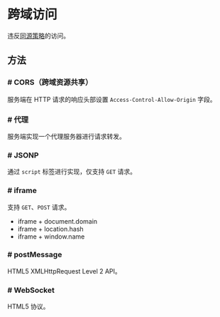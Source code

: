 # 跨域访问

违反[同源策略](../同源策略/README.md)的访问。

## 方法

### # CORS（跨域资源共享）
服务端在 HTTP 请求的响应头部设置 `Access-Control-Allow-Origin` 字段。

### # 代理
服务端实现一个代理服务器进行请求转发。

### # JSONP
通过 `script` 标签进行实现，仅支持 `GET` 请求。

### # iframe 
支持 `GET`、`POST` 请求。

- iframe + document.domain
- iframe + location.hash
- iframe + window.name

### # postMessage
HTML5 XMLHttpRequest Level 2 API。

### # WebSocket
HTML5 协议。


